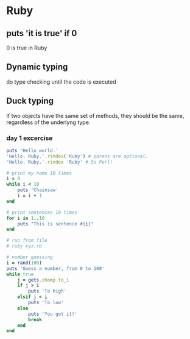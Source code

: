 # Ruby
## puts 'it is true' if 0
0 is true in Ruby
## Dynamic typing
do type checking until the code is executed
## Duck typing
If two objects have the same set of methods, they should be the same, regardless of the underlyng type.

### day 1 excercise

``` ruby
puts 'Hello world.'
'Hello. Ruby.'.rindex('Ruby') # parens are optional.
'Hello. Ruby.'.rindex 'Ruby' # So Perl!

# print my name 10 times
i = 0
while i < 10
	puts 'Chainsaw'
	i = i + 1
end

# print sentences 10 times
for i in 1..10
	puts "This is sentence #{i}"
end

# run from file
# ruby xyz.rb

# number guessing
i = rand(100)
puts 'Guess a number, from 0 to 100'
while true
	j = gets.chomp.to_i
	if j > i
		puts 'To high'
	elsif j < i
		puts 'To low'
	else
		puts 'You got it!'
		break
	end
end

```
